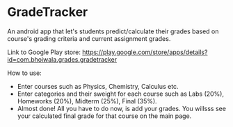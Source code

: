 # GradeTracker
An android app that let's students predict/calculate their grades based on course's grading criteria and current assignment grades.

Link to Google Play store: https://play.google.com/store/apps/details?id=com.bhoiwala.grades.gradetracker

How to use:
- Enter courses such as Physics, Chemistry, Calculus etc.
- Enter categories and their sweight for each course such as Labs (20%), Homeworks (20%), Midterm (25%), Final (35%).
- Almost done! All you have to do now, is add your grades. You willsss see your calculated final grade for that course on the main page.

